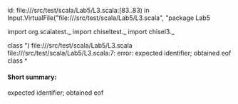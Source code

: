 id: file://<WORKSPACE>/src/test/scala/Lab5/L3.scala:[83..83) in Input.VirtualFile("file://<WORKSPACE>/src/test/scala/Lab5/L3.scala", "package Lab5

import org.scalatest._
import chiseltest._ 
import chisel3._ 

class ")
file://<WORKSPACE>/src/test/scala/Lab5/L3.scala
file://<WORKSPACE>/src/test/scala/Lab5/L3.scala:7: error: expected identifier; obtained eof
class 
      ^
#### Short summary: 

expected identifier; obtained eof